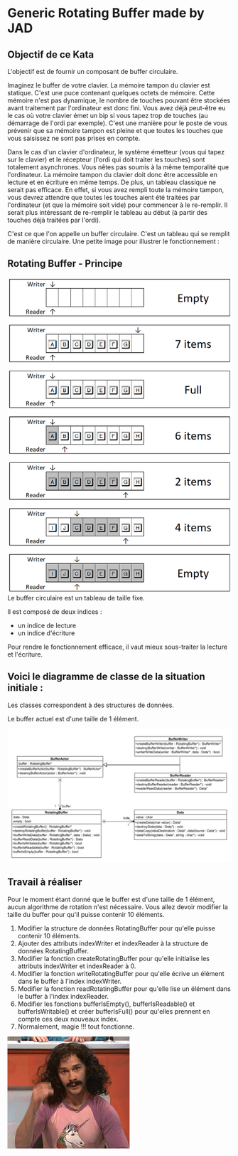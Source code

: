 # Generic Rotating Buffer made by JAD

## Objectif de ce Kata

L'objectif est de fournir un composant de buffer circulaire.

Imaginez le buffer de votre clavier. La mémoire tampon du clavier est statique. C'est une puce
contenant quelques octets de mémoire. Cette mémoire n'est pas dynamique, le nombre de touches
pouvant être stockées avant traitement par l'ordinateur est donc fini. Vous avez déjà peut-être eu
le cas où votre clavier émet un bip si vous tapez trop de touches (au démarrage de l'ordi par
exemple). C'est une manière pour le poste de vous prévenir que sa mémoire tampon est pleine et que
toutes les touches que vous saisissez ne sont pas prises en compte.

Dans le cas d'un clavier d'ordinateur, le système émetteur (vous qui tapez sur le clavier) et le
récepteur (l'ordi qui doit traiter les touches) sont totalement asynchrones. Vous nêtes pas soumis à
la même temporalité que l'ordinateur. La mémoire tampon du clavier doit donc être accessible en
lecture et en écriture en même temps. De plus, un tableau classique ne serait pas efficace. En
effet, si vous avez rempli toute la mémoire tampon, vous devrez attendre que toutes les touches
aient été traitées par l'ordinateur (et que la mémoire soit vide) pour commencer à le
re-remplir. Il serait plus intéressant de re-remplir le tableau au début (à partir des touches déjà
traitées par l'ordi).

C'est ce que l'on appelle un buffer circulaire. C'est un tableau qui se remplit de manière
circulaire. Une petite image pour illustrer le fonctionnement :

## Rotating Buffer - Principe

![rotattingbuffer.png](image/rotattingbuffer.png)
Le buffer circulaire est un tableau de taille fixe.

Il est composé de deux indices :

- un indice de lecture
- un indice d'écriture

Pour rendre le fonctionnement efficace, il vaut mieux sous-traiter la lecture et l'écriture.

## Voici le diagramme de classe de la situation initiale :

Les classes correspondent à des structures de données.

Le buffer actuel est d'une taille de 1 élément.

![classdiagram .png](image/classdiagram.png)

## Travail à réaliser

Pour le moment étant donné que le buffer est d'une taille de 1 élément, aucun algorithme de rotation n'est nécessaire.
Vous allez devoir modifier la taille du buffer pour qu'il puisse contenir 10 éléments.

1. Modifier la structure de données RotatingBuffer pour qu'elle puisse contenir 10 éléments.
2. Ajouter des attributs indexWriter et indexReader à la structure de données RotatingBuffer.
3. Modifier la fonction createRotatingBuffer pour qu'elle initialise les attributs indexWriter et indexReader à 0.
4. Modifier la fonction writeRotatingBuffer pour qu'elle écrive un élément dans le buffer à l'index indexWriter.
5. Modifier la fonction readRotatingBuffer pour qu'elle lise un élément dans le buffer à l'index indexReader.
6. Modifier les fonctions bufferIsEmpty(), bufferIsReadable() et bufferIsWritable() et créer bufferIsFull() pour
   qu'elles prennent en compte ces deux nouveaux index.
7. Normalement, magie !!! tout fonctionne.

![2Gb.gif](image/2Gb.gif)
